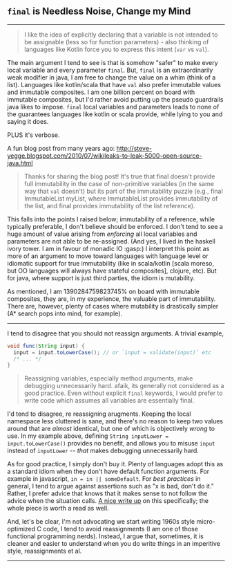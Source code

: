 `final` is Needless Noise, Change my Mind
-----------------------------------------

---

> I like the idea of explicitly declaring that a variable is not intended to be assignable (less so for function parameters) - also thinking of languages like Kotlin force you to express this intent (`var` vs `val`).

The main argument I tend to see is that is somehow "safer" to make every local variable and every parameter `final`. But, `final` is an extraordinarily weak modifier in java, I am free to change the value on a whim (think of a list). Languages like kotlin/scala that have `val` also prefer immutable values and immutable composites. I am one billion percent on board with immutable composites, but I'd rather avoid putting up the pseudo guardrails java likes to impose. `final` local variables and parameters leads to none of the guarantees languages like kotlin or scala provide, while lying to you and saying it does.

PLUS it's verbose.

A fun blog post from many years ago: http://steve-yegge.blogspot.com/2010/07/wikileaks-to-leak-5000-open-source-java.html

> Thanks for sharing the blog post! It's true that final doesn't provide full immutability in the case of non-primitive variables (in the same way that `val` doesn't) but its part of the immutability puzzle (e.g., final ImmutableList myList, where ImmutableList provides immutability of the list, and final provides immutability of the list reference).

This falls into the points I raised below; immutability of a reference, while typically preferable, I don't believe should be enforced. I don't tend to see a huge amount of value arising from _enforcing_ all local variables and parameters are not able to be re-assigned. (And yes, I lived in the haskell ivory tower. I am in favour of monadic IO :gasp:)
I interpret this point as more of an argument to move toward languages with language level or idiomatic support for true immutability (like in scala/kotlin [scala moreso, but OO languages will always have stateful composites], clojure, etc). But for java, where support is just third parties, the idiom is mutability.

As mentioned, I am 1390284759823745% on board with immutable composites, they are, in my experience, the valuable part of immutability. There are, however, plenty of cases where mutability is drastically simpler (A* search pops into mind, for example).

---

I tend to disagree that you should not reassign arguments. A trivial example,

```java
void func(String input) {
  input = input.toLowerCase(); // or `input = validate(input)` etc
  /* ... */
}
```

> Reassigning variables, especially method arguments, make debugging unnecessarily hard. afaik, its generally not considered as a good practice. Even without explicit `final` keywords, I would prefer to write code which assumes all variables are essentially final.

I'd tend to disagree, re reassigning arugments. Keeping the local namespace less cluttered is sane, and there's no reason to keep two values around that are _almost_ identical, but one of which is objectively _wrong_ to use. In my example above, defining `String inputLower = input.toLowerCase()` provides no benefit, and allows you to misuse `input` instead of `inputLower` -- _that_ makes debugging unnecessarily hard.

As for good practice, I simply don't buy it. Plenty of languages adopt this as a standard idiom when they don't have default function arguments. For example in javascript, `in = in || someDefault`. For _best practices_ in general, I tend to argue against assertions such as "x is bad, don't do it." Rather, I prefer advice that knows that it makes sense to not follow the advice when the situation calls. [A nice write up](https://www.scattered-thoughts.net/writing/on-bad-advice/#what-lasts) on this specifically; the whole piece is worth a read as well.

And, let's be clear, I'm not advocating we start writing 1960s style micro-optimized C code, I tend to avoid reassignments (I am one of those functional programming nerds). Instead, I argue that, sometimes, it is cleaner and easier to understand when you do write things in an imperitive style, reassignments et al.

---
